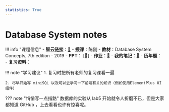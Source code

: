 ```yaml
---
statistics: True
---
```


# Database System notes

!!! info "课程信息"
    - **智云链接**：[🔗](https://classroom.zju.edu.cn/coursedetail?course_id=69537)
    - **授课**：陈刚
    - **教材**：Database System Concepts, 7th edition - 2019
    - **PPT**： [📁]
    - **作业**：[📝](homework.md)
    - **我的笔记**：[📝](Chapter1.md)
    - **历年题**：
    - **复习资料**：

!!! note "学习建议"
    1. 复习时把所有老师的复习课看一遍

    2. 尽早开始写 miniSQL 以及可以去学习一下前端有关的知识（例如使用ElementPlus UI组件）


??? note "悄悄写一点指路"
    数据库的实验从 lab5 开始就令人折磨不已，但是大家都知道 GitHub ，上去看看也许有惊喜呢。